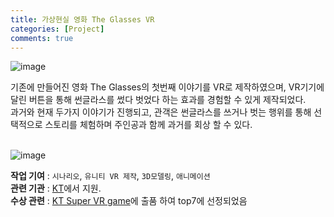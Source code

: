 ```yaml
---
title: 가상현실 영화 The Glasses VR
categories: [Project]
comments: true
---
```

![image](https://user-images.githubusercontent.com/55519519/126888951-46bb2883-74e0-4dd1-a7c0-f3a6a39105ae.png)

기존에 만들어진 영화 The Glasses의 첫번째 이야기를 VR로 제작하였으며, VR기기에 달린 버튼을 통해 썬글라스를 썼다 벗었다 하는 효과를 경험할 수 있게 제작되었다.<br> 
과거와 현재 두가지 이야기가 진행되고, 관객은 썬글라스를 쓰거나 벗는 행위를 통해 선택적으로 스토리를 체험하며 주인공과 함께 과거를 회상 할 수 있다.<br><br>

![image](https://user-images.githubusercontent.com/55519519/126888945-1a65c3f1-a507-4b56-9912-7924416ab626.png)

<b>작업 기여</b> : `시나리오`, `유니티 VR 제작`, `3D모델링`, `애니메이션`  <br>
<b>관련 기관</b> : [KT]에서 지원.<br>
<b>수상 관련</b> : [KT Super VR game]에 출품 하여 top7에 선정되었음<br>

[KT]:                 https://www.kt.com/
[KT Super VR game]:      http://www.ktsupervr.co.kr/sv/service_2.html
